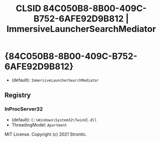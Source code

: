 ﻿---
title: "CLSID 84C050B8-8B00-409C-B752-6AFE92D9B812 | ImmersiveLauncherSearchMediator"
excerpt: What is COM-Object CLSID 84C050B8-8B00-409C-B752-6AFE92D9B812?
---

# {84C050B8-8B00-409C-B752-6AFE92D9B812}

* (default): `ImmersiveLauncherSearchMediator`

## Registry


### InProcServer32

* (default): `C:\Windows\System32\TwinUI.dll`
* ThreadingModel: `Apartment`

MIT License. Copyright (c) 2021 Strontic.



